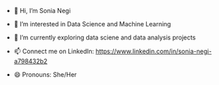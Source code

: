 - 👋 Hi, I’m Sonia Negi
- 👀 I’m interested in Data Science and Machine Learning
- 🌱 I’m currently exploring data sciene and data analysis projects  

- 📫 Connect me on LinkedIn: https://www.linkedin.com/in/sonia-negi-a798432b2
- 😄 Pronouns: She/Her

<!---
Sonianegi1101/Sonianegi1101 is a ✨ special ✨ repository because its `README.md` (this file) appears on your GitHub profile.
You can click the Preview link to take a look at your changes.
--->
